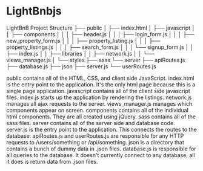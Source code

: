 # LightBnbjs
LightBnB
Project Structure
├── public
│   ├── index.html
│   ├── javascript
│   │   ├── components 
│   │   │   ├── header.js
│   │   │   ├── login_form.js
│   │   │   ├── new_property_form.js
│   │   │   ├── property_listing.js
│   │   │   ├── property_listings.js
│   │   │   ├── search_form.js
│   │   │   └── signup_form.js
│   │   ├── index.js
│   │   ├── libraries
│   │   ├── network.js
│   │   └── views_manager.js
│   └── styles
├── sass
└── server
  ├── apiRoutes.js
  ├── database.js
  ├── json
  ├── server.js
  └── userRoutes.js
  
  
public contains all of the HTML, CSS, and client side JavaScript.
index.html is the entry point to the application. It's the only html page because this is a single page application.
javascript contains all of the client side javascript files.
index.js starts up the application by rendering the listings.
network.js manages all ajax requests to the server.
views_manager.js manages which components appear on screen.
components contains all of the individual html components. They are all created using jQuery.
sass contains all of the sass files.
server contains all of the server side and database code.
server.js is the entry point to the application. This connects the routes to the database.
apiRoutes.js and userRoutes.js are responsible for any HTTP requests to /users/something or /api/something.
json is a directory that contains a bunch of dummy data in .json files.
database.js is responsible for all queries to the database. It doesn't currently connect to any database, all it does is return data from .json files.
